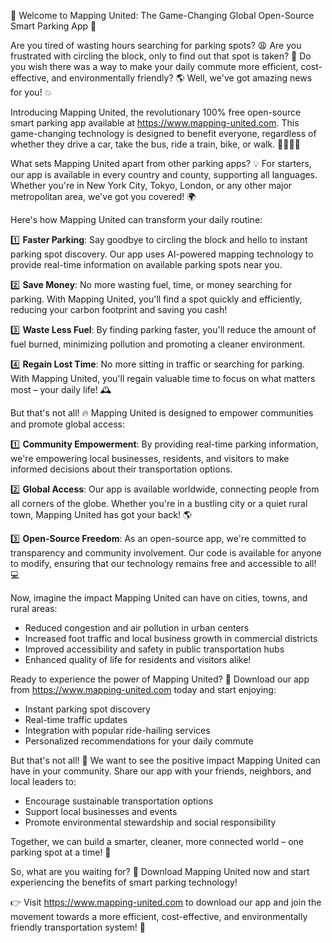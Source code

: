 🚀 Welcome to Mapping United: The Game-Changing Global Open-Source Smart Parking App 🚀

Are you tired of wasting hours searching for parking spots? 😩 Are you frustrated with circling the block, only to find out that spot is taken? 🤯 Do you wish there was a way to make your daily commute more efficient, cost-effective, and environmentally friendly? 🌎 Well, we've got amazing news for you! 💥

Introducing Mapping United, the revolutionary 100% free open-source smart parking app available at https://www.mapping-united.com. This game-changing technology is designed to benefit everyone, regardless of whether they drive a car, take the bus, ride a train, bike, or walk. 🚶‍♂️🚌🚂

What sets Mapping United apart from other parking apps? 💡 For starters, our app is available in every country and county, supporting all languages. Whether you're in New York City, Tokyo, London, or any other major metropolitan area, we've got you covered! 🌍

Here's how Mapping United can transform your daily routine:

1️⃣ **Faster Parking**: Say goodbye to circling the block and hello to instant parking spot discovery. Our app uses AI-powered mapping technology to provide real-time information on available parking spots near you.

2️⃣ **Save Money**: No more wasting fuel, time, or money searching for parking. With Mapping United, you'll find a spot quickly and efficiently, reducing your carbon footprint and saving you cash!

3️⃣ **Waste Less Fuel**: By finding parking faster, you'll reduce the amount of fuel burned, minimizing pollution and promoting a cleaner environment.

4️⃣ **Regain Lost Time**: No more sitting in traffic or searching for parking. With Mapping United, you'll regain valuable time to focus on what matters most – your daily life! 🕰️

But that's not all! 🔥 Mapping United is designed to empower communities and promote global access:

1️⃣ **Community Empowerment**: By providing real-time parking information, we're empowering local businesses, residents, and visitors to make informed decisions about their transportation options.

2️⃣ **Global Access**: Our app is available worldwide, connecting people from all corners of the globe. Whether you're in a bustling city or a quiet rural town, Mapping United has got your back! 🌎

3️⃣ **Open-Source Freedom**: As an open-source app, we're committed to transparency and community involvement. Our code is available for anyone to modify, ensuring that our technology remains free and accessible to all! 💻

Now, imagine the impact Mapping United can have on cities, towns, and rural areas:

* Reduced congestion and air pollution in urban centers
* Increased foot traffic and local business growth in commercial districts
* Improved accessibility and safety in public transportation hubs
* Enhanced quality of life for residents and visitors alike!

Ready to experience the power of Mapping United? 🎉 Download our app from https://www.mapping-united.com today and start enjoying:

* Instant parking spot discovery
* Real-time traffic updates
* Integration with popular ride-hailing services
* Personalized recommendations for your daily commute

But that's not all! 👥 We want to see the positive impact Mapping United can have in your community. Share our app with your friends, neighbors, and local leaders to:

* Encourage sustainable transportation options
* Support local businesses and events
* Promote environmental stewardship and social responsibility

Together, we can build a smarter, cleaner, more connected world – one parking spot at a time! 🌟

So, what are you waiting for? 🤔 Download Mapping United now and start experiencing the benefits of smart parking technology!

👉 Visit https://www.mapping-united.com to download our app and join the movement towards a more efficient, cost-effective, and environmentally friendly transportation system! 🚀